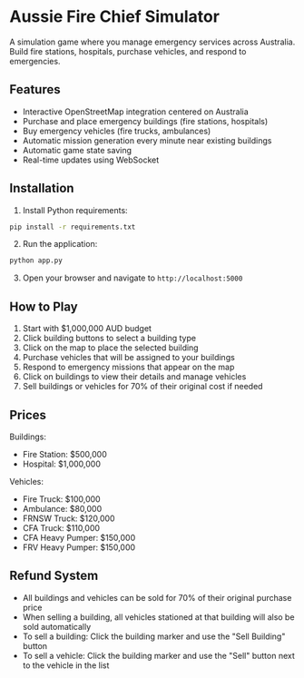 # Aussie Fire Chief Simulator

A simulation game where you manage emergency services across Australia. Build fire stations, hospitals, purchase vehicles, and respond to emergencies.

## Features

- Interactive OpenStreetMap integration centered on Australia
- Purchase and place emergency buildings (fire stations, hospitals)
- Buy emergency vehicles (fire trucks, ambulances)
- Automatic mission generation every minute near existing buildings
- Automatic game state saving
- Real-time updates using WebSocket

## Installation

1. Install Python requirements:
```bash
pip install -r requirements.txt
```

2. Run the application:
```bash
python app.py
```

3. Open your browser and navigate to `http://localhost:5000`

## How to Play

1. Start with $1,000,000 AUD budget
2. Click building buttons to select a building type
3. Click on the map to place the selected building
4. Purchase vehicles that will be assigned to your buildings
5. Respond to emergency missions that appear on the map
6. Click on buildings to view their details and manage vehicles
7. Sell buildings or vehicles for 70% of their original cost if needed

## Prices

Buildings:
- Fire Station: $500,000
- Hospital: $1,000,000

Vehicles:
- Fire Truck: $100,000
- Ambulance: $80,000
- FRNSW Truck: $120,000
- CFA Truck: $110,000
- CFA Heavy Pumper: $150,000
- FRV Heavy Pumper: $150,000

## Refund System

- All buildings and vehicles can be sold for 70% of their original purchase price
- When selling a building, all vehicles stationed at that building will also be sold automatically
- To sell a building: Click the building marker and use the "Sell Building" button
- To sell a vehicle: Click the building marker and use the "Sell" button next to the vehicle in the list
